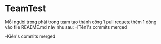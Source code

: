 # TeamTest
Mỗi người trong phải trong team tạo thành công 1 pull request thêm 1 dòng vào file README.md này như sau: -[Tên]'s commits merged

-Kiên's commits merged
